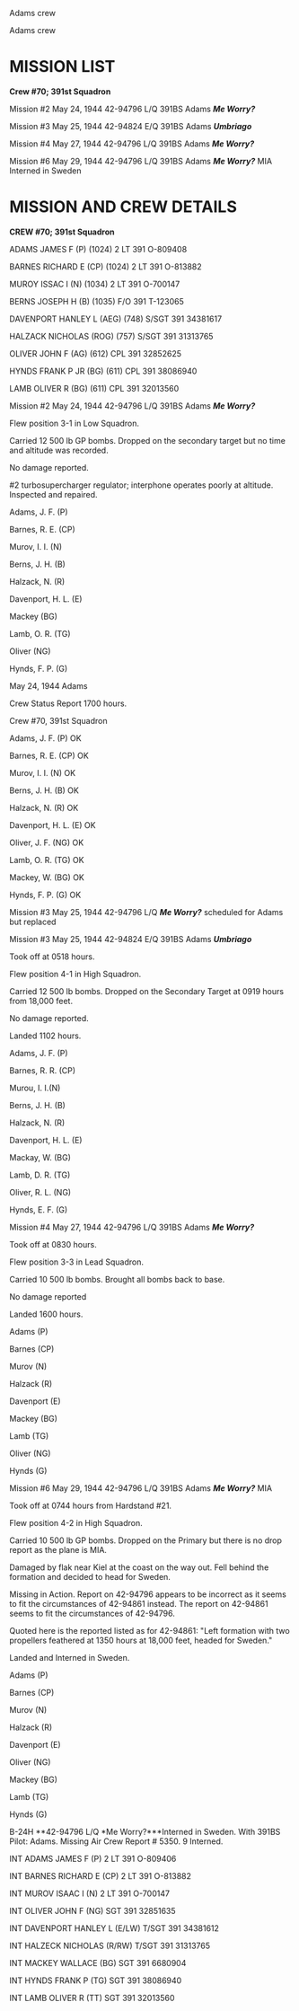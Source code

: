 





Adams crew






 




Adams crew

# MISSION LIST

**Crew #70; 391st Squadron**

Mission #2 May 24, 1944 42-94796 L/Q 391BS Adams ***Me
Worry?***

Mission #3 May 25, 1944 42-94824 E/Q 391BS Adams ***Umbriago***

Mission #4 May 27, 1944 42-94796 L/Q 391BS Adams ***Me
Worry?***

Mission #6 May 29, 1944 42-94796 L/Q 391BS Adams ***Me
Worry?*** MIA Interned in Sweden

# MISSION AND CREW DETAILS

**CREW #70; 391st
Squadron** 

ADAMS JAMES F (P)
(1024)
2 LT 391
O-809408

BARNES RICHARD E (CP)
(1024)
2 LT
391 O-813882

MUROY ISSAC I (N)
(1034)
2 LT 391
O-700147

BERNS JOSEPH H (B)
(1035)
F/O 391
T-123065

DAVENPORT HANLEY L (AEG)
(748)
S/SGT
391 34381617

HALZACK NICHOLAS (ROG)
(757)
S/SGT
391 31313765

OLIVER JOHN F (AG)
(612)
CPL
391 32852625

HYNDS FRANK P JR (BG) (611)
CPL
391 38086940

LAMB OLIVER R (BG)
(611)
CPL 391
32013560

Mission #2 May 24, 1944 42-94796 L/Q 391BS Adams ***Me
Worry?***

Flew position 3-1 in Low Squadron.

Carried 12 500 lb GP bombs. Dropped on the secondary target
but no time and altitude was recorded.

No damage reported.

#2 turbosupercharger regulator; interphone operates poorly
at altitude. Inspected and repaired.

Adams, J. F. (P)

Barnes, R. E. (CP)

Murov, I. I. (N)

Berns, J. H. (B)

Halzack, N. (R)

Davenport, H. L. (E)

Mackey (BG)

Lamb, O. R. (TG)

Oliver (NG)

Hynds, F. P. (G)


May 24, 1944 Adams

Crew Status Report 1700 hours.

Crew #70, 391st Squadron

Adams, J. F. (P) OK

Barnes, R. E. (CP) OK

Murov, I. I. (N) OK

Berns, J. H. (B) OK

Halzack, N. (R) OK

Davenport, H. L. (E) OK

Oliver, J. F. (NG) OK

Lamb, O. R. (TG) OK

Mackey, W. (BG) OK

Hynds, F. P. (G) OK

Mission #3 May 25, 1944 42-94796 L/Q ***Me Worry?***
scheduled for Adams but replaced

Mission #3 May 25, 1944 42-94824 E/Q 391BS Adams ***Umbriago***

Took off at 0518 hours.

Flew position 4-1 in High Squadron.

Carried 12 500 lb bombs. Dropped on the Secondary Target at
0919 hours from 18,000 feet.

No damage reported.

Landed 1102 hours.

Adams, J. F. (P)

Barnes, R. R. (CP)

Murou, I. I.(N)

Berns, J. H. (B)

Halzack, N. (R)

Davenport, H. L. (E)

Mackay, W. (BG)

Lamb, D. R. (TG)

Oliver, R. L. (NG)

Hynds, E. F. (G)

Mission #4 May 27, 1944 42-94796 L/Q 391BS Adams ***Me
Worry?***

Took off at 0830 hours.

Flew position 3-3 in Lead Squadron.

Carried 10 500 lb bombs. Brought all bombs back to base.

No damage reported

Landed 1600 hours.

Adams (P)

Barnes (CP)

Murov (N)

Halzack (R)

Davenport (E)

Mackey (BG)

Lamb (TG)

Oliver (NG)

Hynds (G)

Mission #6 May 29, 1944 42-94796 L/Q 391BS Adams ***Me
Worry?*** MIA

Took off at 0744 hours from Hardstand #21.

Flew position 4-2 in High Squadron.

Carried 10 500 lb GP bombs. Dropped on the Primary but there
is no drop report as the plane is MIA.

Damaged by flak near Kiel at the coast on the way out. Fell
behind the formation and decided to head for Sweden.

Missing in Action. Report on 42-94796 appears to be
incorrect as it seems to fit the circumstances of 42-94861 instead. The report
on 42-94861 seems to fit the circumstances of 42-94796.

Quoted here is the reported listed as for 42-94861:
"Left formation with two propellers feathered at 1350 hours at 18,000
feet, headed for Sweden."

Landed and Interned in Sweden.

Adams (P)

Barnes (CP)

Murov (N)

Halzack (R)

Davenport (E)

Oliver (NG)

Mackey (BG)

Lamb (TG)

Hynds (G)

B-24H **42-94796 L/Q *Me Worry?***Interned
in Sweden. With 391BS Pilot: Adams. Missing Air Crew Report \# 5350\. 9
Interned.

INT ADAMS JAMES F
(P)  2
LT
391 O-809406

INT BARNES RICHARD E
(CP)  2
LT
391 O-813882

INT MUROV ISAAC I
(N)  2
LT
391 O-700147

INT OLIVER JOHN F
(NG)  SGT
391 32851635

INT DAVENPORT HANLEY L
(E/LW)  T/SGT
391 34381612

INT HALZECK NICHOLAS
(R/RW)  T/SGT
391 31313765

INT MACKEY WALLACE
(BG)  SGT
391 6680904

INT HYNDS FRANK P
(TG)    SGT
391 38086940

INT LAMB OLIVER R
(TT)  SGT
391 32013560




